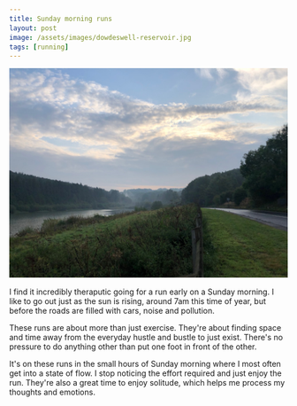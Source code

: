 ```yaml
---
title: Sunday morning runs
layout: post
image: /assets/images/dowdeswell-reservoir.jpg
tags: [running]
---
```


![Dowdeswell Reservoir on a misty Sunday morning in September](/assets/images/dowdeswell-reservoir.jpg)

I find it incredibly theraputic going for a run early on a Sunday morning. I like to go out just as the sun is rising, around 7am this time of year, but before the roads are filled with cars, noise and pollution.

These runs are about more than just exercise. They're about finding space and time away from the everyday hustle and bustle to just exist. There's no pressure to do anything other than put one foot in front of the other.

It's on these runs in the small hours of Sunday morning where I most often get into a state of flow. I stop noticing the effort required and just enjoy the run. They're also a great time to enjoy solitude, which helps me process my thoughts and emotions.
